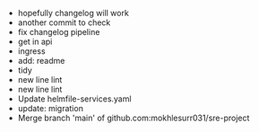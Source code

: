 - hopefully changelog will work
- another commit to check
- fix changelog pipeline
- get in api
- ingress
- add: readme
- tidy
- new line lint
- new line lint
- Update helmfile-services.yaml
- update: migration
- Merge branch 'main' of github.com:mokhlesurr031/sre-project